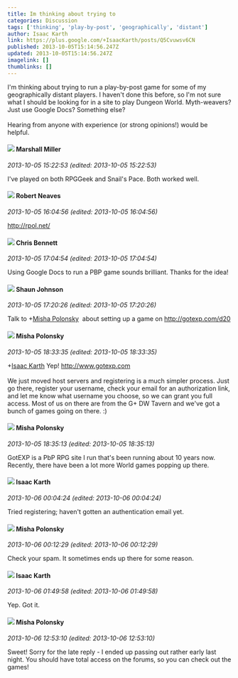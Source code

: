 ```yaml
---
title: Im thinking about trying to
categories: Discussion
tags: ['thinking', 'play-by-post', 'geographically', 'distant']
author: Isaac Karth
link: https://plus.google.com/+IsaacKarth/posts/Q5Cvuwsv6CN
published: 2013-10-05T15:14:56.247Z
updated: 2013-10-05T15:14:56.247Z
imagelink: []
thumblinks: []
---
```


I&#39;m thinking about trying to run a play-by-post game for some of my geographically distant players. I haven&#39;t done this before, so I&#39;m not sure what I should be looking for in a site to play Dungeon World. Myth-weavers? Just use Google Docs? Something else?<br /><br />Hearing from anyone with experience (or strong opinions!) would be helpful.
<div id='comment z13rtjux2yiaw5y4d04cjvsq1xexflf4fqw0k'>
  <h4><img src='{{site.baseurl}}//images/avatars/113927217394445366066_photo.jpg'> Marshall Miller</h4>
      <p><cite>2013-10-05 15:22:53 (edited: 2013-10-05 15:22:53)</cite></p>
        <p>I&#39;ve played on both RPGGeek and Snail&#39;s Pace.  Both worked well.</p>
</div>
        

<div id='comment z13rtjux2yiaw5y4d04cjvsq1xexflf4fqw0k'>
  <h4><img src='{{site.baseurl}}//images/avatars/106179207574693259103_photo.jpg'> Robert Neaves</h4>
      <p><cite>2013-10-05 16:04:56 (edited: 2013-10-05 16:04:56)</cite></p>
        <p><a href="http://rpol.net/" class="ot-anchor">http://rpol.net/</a></p>
</div>
        

<div id='comment z13rtjux2yiaw5y4d04cjvsq1xexflf4fqw0k'>
  <h4><img src='{{site.baseurl}}//images/avatars/118281161314909153080_photo.jpg'> Chris Bennett</h4>
      <p><cite>2013-10-05 17:04:54 (edited: 2013-10-05 17:04:54)</cite></p>
        <p>Using Google Docs to run a PBP game sounds brilliant. Thanks for the idea!</p>
</div>
        

<div id='comment z13rtjux2yiaw5y4d04cjvsq1xexflf4fqw0k'>
  <h4><img src='{{site.baseurl}}//images/avatars/115346793550247858927_photo.jpg'> Shaun Johnson</h4>
      <p><cite>2013-10-05 17:20:26 (edited: 2013-10-05 17:20:26)</cite></p>
        <p>Talk to <span class="proflinkWrapper"><span class="proflinkPrefix">+</span><a class="proflink" href="https://plus.google.com/116245899164381280330" oid="116245899164381280330">Misha Polonsky</a></span>  about setting up a game on <a href="http://gotexp.com/d20" class="ot-anchor">http://gotexp.com/d20</a></p>
</div>
        

<div id='comment z13rtjux2yiaw5y4d04cjvsq1xexflf4fqw0k'>
  <h4><img src='{{site.baseurl}}//images/avatars/116245899164381280330_photo.jpg'> Misha Polonsky</h4>
      <p><cite>2013-10-05 18:33:35 (edited: 2013-10-05 18:33:35)</cite></p>
        <p><span class="proflinkWrapper"><span class="proflinkPrefix">+</span><a class="proflink" href="https://plus.google.com/105946087652149391485" oid="105946087652149391485">Isaac Karth</a></span> Yep! <a href="http://www.gotexp.com" class="ot-anchor">http://www.gotexp.com</a><br /><br />We just moved host servers and registering is a much simpler process. Just go there, register your username, check your email for an authorization link, and let me know what username you choose, so we can grant you full access. Most of us on there are from the G+ DW Tavern and we&#39;ve got a bunch of games going on there. :)</p>
</div>
        

<div id='comment z13rtjux2yiaw5y4d04cjvsq1xexflf4fqw0k'>
  <h4><img src='{{site.baseurl}}//images/avatars/116245899164381280330_photo.jpg'> Misha Polonsky</h4>
      <p><cite>2013-10-05 18:35:13 (edited: 2013-10-05 18:35:13)</cite></p>
        <p>GotEXP is a PbP RPG site I run that&#39;s been running about 10 years now. Recently, there have been a lot more World games popping up there.</p>
</div>
        

<div id='comment z13rtjux2yiaw5y4d04cjvsq1xexflf4fqw0k'>
  <h4><img src='{{site.baseurl}}//images/avatars/105946087652149391485_photo.jpg'> Isaac Karth</h4>
      <p><cite>2013-10-06 00:04:24 (edited: 2013-10-06 00:04:24)</cite></p>
        <p>Tried registering; haven&#39;t gotten an authentication email yet.</p>
</div>
        

<div id='comment z13rtjux2yiaw5y4d04cjvsq1xexflf4fqw0k'>
  <h4><img src='{{site.baseurl}}//images/avatars/116245899164381280330_photo.jpg'> Misha Polonsky</h4>
      <p><cite>2013-10-06 00:12:29 (edited: 2013-10-06 00:12:29)</cite></p>
        <p>Check your spam. It sometimes ends up there for some reason.</p>
</div>
        

<div id='comment z13rtjux2yiaw5y4d04cjvsq1xexflf4fqw0k'>
  <h4><img src='{{site.baseurl}}//images/avatars/105946087652149391485_photo.jpg'> Isaac Karth</h4>
      <p><cite>2013-10-06 01:49:58 (edited: 2013-10-06 01:49:58)</cite></p>
        <p>Yep. Got it.</p>
</div>
        

<div id='comment z13rtjux2yiaw5y4d04cjvsq1xexflf4fqw0k'>
  <h4><img src='{{site.baseurl}}//images/avatars/116245899164381280330_photo.jpg'> Misha Polonsky</h4>
      <p><cite>2013-10-06 12:53:10 (edited: 2013-10-06 12:53:10)</cite></p>
        <p>Sweet! Sorry for the late reply - I ended up passing out rather early last night. You should have total access on the forums, so you can check out the games!</p>
</div>
        